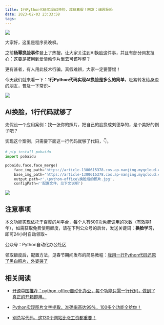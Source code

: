 ```yaml
---
title: 1行Python代码实现AI换脸，难辨真假！网友：细思极恐
date: 2023-02-03 23:33:58
tags:
---
```




![](https://article-1300615378.cos.ap-nanjing.myqcloud.com/poai%2Fface_merge%2Fcover.jpg)

大家好，这里是程序员晚枫。

之前**杨幂换脸事件**登上了热搜，让大家关注到AI换脸这件事，并且有部分网友担心：这要是被用到爱情动作片里去可该咋整？

更有甚者，有人用此技术行骗，真假难辨，大家一定要警惕！

今天我们就来看一下：**1行Python代码实现AI换脸是多么的简单**，赶紧转发给身边的朋友，普及一下常识~

![](https://article-1300615378.cos.ap-nanjing.myqcloud.com/poai%2Fface_merge%2Fweibo.jpg)



## AI换脸，1行代码就够了

先假设一个应用案例：找一张你的照片，把自己的脸换成刘德华的，是个美好的例子吧？

实现这个案例，只需要下面这一行代码就够了代码，👇。
```python
# pip install pobaidu
import pobaidu

pobaidu.face.face_merge(
    face_img_path='https://article-1300615378.cos.ap-nanjing.myqcloud.com/poai/face_merge/刘德华的照片.jpg',
    base_img_path='https://article-1300615378.cos.ap-nanjing.myqcloud.com/poai/face_merge/你自己的照片.jpg',
    output_path=r'.\python-office\换脸后的照片.jpg',
    configPath=r'配置文件，见下文说明')
```

![](https://article-1300615378.cos.ap-nanjing.myqcloud.com/poai%2Fface_merge%2Fres.jpg)

## 注意事项

本文功能实现依托于百度的AI平台，每个人有500次免费调用的次数（有效期1年），如需获取免费使用额度，请在下列公众号的后台，发送关键词：**换脸学习**，即可24小时自动领取~

公众号：Python自动化办公社区

领取额度后，配置方法，见春节期间发布的简易教程：[我用一行Python代码还原了黑白照片，外婆哭了](https://mp.weixin.qq.com/s/fJLtyTCWBU767xieRTohIQ)

## 相关阅读

- [开源中国推荐：python-office自动化办公，每个功能只需一行代码，做到了真正的开箱即用。](https://mp.weixin.qq.com/s/d2m7xYCLXF8QUlr-5sSuPA)

- [Python实现图片文字提取，准确率高达99%，100多个功能全给你！](https://mp.weixin.qq.com/s/WxICBZZSgkm-OrvXB82hbg)

- [别总写代码，这130个网站比涨工资都重要！](https://mp.weixin.qq.com/s/iUNSioJ8GjYgiAoYFpXOaQ)

